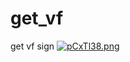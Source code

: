 # get_vf
get vf sign
[![pCxTl38.png](https://s1.ax1x.com/2023/07/28/pCxTl38.png)](https://imgse.com/i/pCxTl38)
